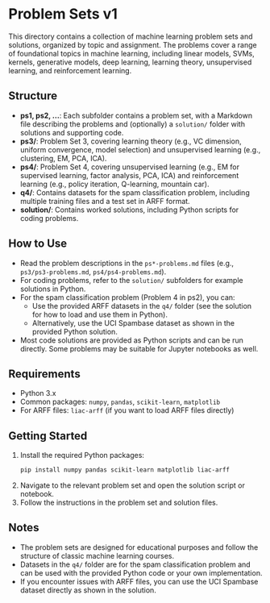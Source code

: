 # Problem Sets v1

This directory contains a collection of machine learning problem sets and solutions, organized by topic and assignment. The problems cover a range of foundational topics in machine learning, including linear models, SVMs, kernels, generative models, deep learning, learning theory, unsupervised learning, and reinforcement learning.

## Structure
- **ps1, ps2, ...**: Each subfolder contains a problem set, with a Markdown file describing the problems and (optionally) a `solution/` folder with solutions and supporting code.
- **ps3/**: Problem Set 3, covering learning theory (e.g., VC dimension, uniform convergence, model selection) and unsupervised learning (e.g., clustering, EM, PCA, ICA).
- **ps4/**: Problem Set 4, covering unsupervised learning (e.g., EM for supervised learning, factor analysis, PCA, ICA) and reinforcement learning (e.g., policy iteration, Q-learning, mountain car).
- **q4/**: Contains datasets for the spam classification problem, including multiple training files and a test set in ARFF format.
- **solution/**: Contains worked solutions, including Python scripts for coding problems.

## How to Use
- Read the problem descriptions in the `ps*-problems.md` files (e.g., `ps3/ps3-problems.md`, `ps4/ps4-problems.md`).
- For coding problems, refer to the `solution/` subfolders for example solutions in Python.
- For the spam classification problem (Problem 4 in ps2), you can:
  - Use the provided ARFF datasets in the `q4/` folder (see the solution for how to load and use them in Python).
  - Alternatively, use the UCI Spambase dataset as shown in the provided Python solution.
- Most code solutions are provided as Python scripts and can be run directly. Some problems may be suitable for Jupyter notebooks as well.

## Requirements
- Python 3.x
- Common packages: `numpy`, `pandas`, `scikit-learn`, `matplotlib`
- For ARFF files: `liac-arff` (if you want to load ARFF files directly)

## Getting Started
1. Install the required Python packages:
   ```bash
   pip install numpy pandas scikit-learn matplotlib liac-arff
   ```
2. Navigate to the relevant problem set and open the solution script or notebook.
3. Follow the instructions in the problem set and solution files.

## Notes
- The problem sets are designed for educational purposes and follow the structure of classic machine learning courses.
- Datasets in the `q4/` folder are for the spam classification problem and can be used with the provided Python code or your own implementation.
- If you encounter issues with ARFF files, you can use the UCI Spambase dataset directly as shown in the solution.
